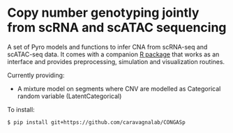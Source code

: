 # Copy number genotyping jointly from scRNA and scATAC sequencing



A set of Pyro models and functions to infer CNA from scRNA-seq and scATAC-seq data. 
It comes with a companion [R package](https://github.com/caravagnalab/rcongas) that works as an interface and provides preprocessing, simulation and visualization routines.


Currently providing:

- A mixture model on segments where CNV are modelled as Categorical random variable (LatentCategorical) 

<!--Coming soon:
- A linear model in the emission that can account for known covariates
- The equivalent of MixtureGaussian but with CNVs as Categorical random variable
- A model on genes (all the other models assume a division in segments)
-->
To install:

`$ pip install git+https://github.com/caravagnalab/CONGASp`

<!--
To run a simple analysis on the example data

```python
import congas as cn
from congas.models import MixtureGaussian
data_dict = cn.simulation_data
params, loss = cn.run_analysis(data_dict,MixtureGaussian, steps=200, lr=0.05)
```


[Full Documentation](https://annealpyro.readthedocs.io/en/latest/)
-->
